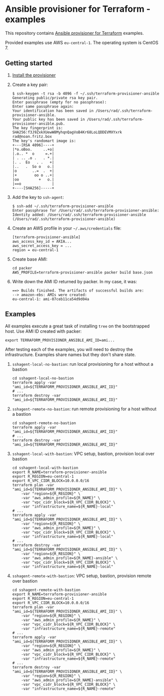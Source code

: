 # Ansible provisioner for Terraform - examples

This repository contains [Ansible provisioner for Terraform](https://github.com/radekg/terraform-provisioner-ansible) examples.

Provided examples use AWS `eu-central-1`. The operating system is CentOS 7.

## Getting started

1. [Install the provisioner](https://github.com/radekg/terraform-provisioner-ansible#installation)
2. Create a key pair:
    
    ```
    $ ssh-keygen -t rsa -b 4096 -f ~/.ssh/terraform-provisioner-ansible
    Generating public/private rsa key pair.
    Enter passphrase (empty for no passphrase):
    Enter same passphrase again:
    Your identification has been saved in /Users/rad/.ssh/terraform-provisioner-ansible.
    Your public key has been saved in /Users/rad/.ssh/terraform-provisioner-ansible.pub.
    The key fingerprint is:
    SHA256:f3J9ZxkXUewW8MyhqnQagVoB4Kr68LoLQDDEVMXYxrk rad@noan.fritz.box
    The key's randomart image is:
    +---[RSA 4096]----+
    |*o.oBoo.     ..+o|
    |.o.. *  o     =.+|
    | . .. .o .   . *.|
    |. .  Eo   . .   +|
    |..   .  So o   o.|
    |o       ..=  .  +|
    |+        oo o ..+|
    |oo         +   o.|
    |==o              |
    +----[SHA256]-----+
    ```
    
3. Add the key to `ssh-agent`:
    
    ```
    $ ssh-add ~/.ssh/terraform-provisioner-ansible
    Enter passphrase for /Users/rad/.ssh/terraform-provisioner-ansible:
    Identity added: /Users/rad/.ssh/terraform-provisioner-ansible (/Users/rad/.ssh/terraform-provisioner-ansible)
    ```

4. Create an AWS profile in your `~/.aws/credentials` file:

    ```
    [terraform-provisioner-ansible]
    aws_access_key_id = AKIA...
    aws_secret_access_key = ...
    region = eu-central-1
    ```

5. Create base AMI:

    ```
    cd packer
    AWS_PROFILE=terraform-provisioner-ansible packer build base.json
    ```

6. Write down the AMI ID returned by packer. In my case, it was:

    ```
    ==> Builds finished. The artifacts of successful builds are:
    --> amazon-ebs: AMIs were created:
    eu-central-1: ami-07ceb11ca54d9d04a
    ```

## Examples

All examples execute a great task of installing `tree` on the bootstrapped host. Use AMI ID created with packer:

    export TERRAFORM_PROVISIONER_ANSIBLE_AMI_ID=ami...

After testing each of the examples, you will need to destroy the infrastructure. Examples share names but they don't share state.

1. `sshagent-local-no-bastion`: run local provisioning for a host without a bastion
    
    ```
    cd sshagent-local-no-bastion
    terraform apply -var "ami_id=${TERRAFORM_PROVISIONER_ANSIBLE_AMI_ID}"
    # ...
    terraform destroy -var "ami_id=${TERRAFORM_PROVISIONER_ANSIBLE_AMI_ID}"
    ```

2. `sshagent-remote-no-bastion`: run remote provisioning for a host without a bastion

    ```
    cd sshagent-remote-no-bastion
    terraform apply -var "ami_id=${TERRAFORM_PROVISIONER_ANSIBLE_AMI_ID}"
    # ...
    terraform destroy -var "ami_id=${TERRAFORM_PROVISIONER_ANSIBLE_AMI_ID}"
    ```

3. `sshagent-local-with-bastion`: VPC setup, bastion, provision local over bastion
    
    ```
    cd sshagent-local-with-bastion
    export R_NAME=terraform-provisioner-ansible
    export R_REGION=eu-central-1
    export R_VPC_CIDR_BLOCK=10.0.0.0/16
    terraform plan -var "ami_id=${TERRAFORM_PROVISIONER_ANSIBLE_AMI_ID}" \
        -var "region=${R_REGION}" \
        -var "aws_admin_profile=${R_NAME}" \
        -var "vpc_cidr_block=${R_VPC_CIDR_BLOCK}" \
        -var "infrastructure_name=${R_NAME}-local"
    # ...
    terraform apply -var "ami_id=${TERRAFORM_PROVISIONER_ANSIBLE_AMI_ID}" \
        -var "region=${R_REGION}" \
        -var "aws_admin_profile=${R_NAME}" \
        -var "vpc_cidr_block=${R_VPC_CIDR_BLOCK}" \
        -var "infrastructure_name=${R_NAME}-local"
    # ...
    terraform destroy -var "ami_id=${TERRAFORM_PROVISIONER_ANSIBLE_AMI_ID}" \
        -var "region=${R_REGION}" \
        -var "aws_admin_profile=${R_NAME}-ansible" \
        -var "vpc_cidr_block=${R_VPC_CIDR_BLOCK}" \
        -var "infrastructure_name=${R_NAME}-local"
    ```

4. `sshagent-remote-with-bastion`: VPC setup, bastion, provision remote over bastion
    
    ```
    cd sshagent-remote-with-bastion
    export R_NAME=terraform-provisioner-ansible
    export R_REGION=eu-central-1
    export R_VPC_CIDR_BLOCK=10.0.0.0/16
    terraform plan -var "ami_id=${TERRAFORM_PROVISIONER_ANSIBLE_AMI_ID}" \
        -var "region=${R_REGION}" \
        -var "aws_admin_profile=${R_NAME}" \
        -var "vpc_cidr_block=${R_VPC_CIDR_BLOCK}" \
        -var "infrastructure_name=${R_NAME}-remote"
    # ...
    terraform apply -var "ami_id=${TERRAFORM_PROVISIONER_ANSIBLE_AMI_ID}" \
        -var "region=${R_REGION}" \
        -var "aws_admin_profile=${R_NAME}" \
        -var "vpc_cidr_block=${R_VPC_CIDR_BLOCK}" \
        -var "infrastructure_name=${R_NAME}-remote"
    # ...
    terraform destroy -var "ami_id=${TERRAFORM_PROVISIONER_ANSIBLE_AMI_ID}" \
        -var "region=${R_REGION}" \
        -var "aws_admin_profile=${R_NAME}-ansible" \
        -var "vpc_cidr_block=${R_VPC_CIDR_BLOCK}" \
        -var "infrastructure_name=${R_NAME}-remote"
    ```